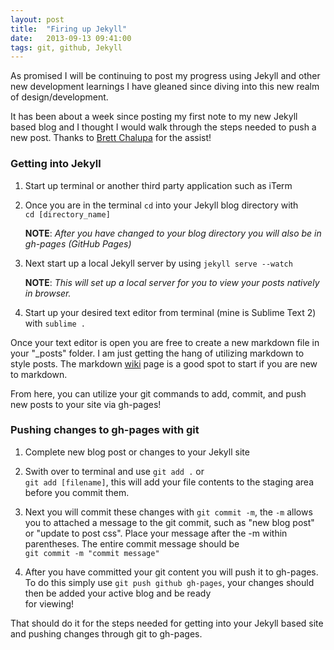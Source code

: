 ```yaml
---
layout: post
title:  "Firing up Jekyll"
date:   2013-09-13 09:41:00
tags: git, github, Jekyll
---
```


As promised I will be continuing to post my progress using Jekyll and other new development learnings I have gleaned since diving into this new realm of design/development.

It has been about a week since posting my first note to my new Jekyll based blog and I thought I would walk through the steps needed to push a new post. Thanks to [Brett Chalupa](http://brettchalupa.com) for the assist!

### Getting into Jekyll

<ol>
	<li>
		<p>Start up terminal or another third party application such as iTerm</p>
	</li>
	<li>
		<p>Once you are in the terminal <code>cd</code> into your Jekyll blog directory with<br> <code>cd [directory_name]</code></p>
		<p><strong>NOTE</strong>: <em>After you have changed to your blog directory you will also be in gh-pages (GitHub Pages)</em></p>
	</li>
	<li>
		<p>Next start up a local Jekyll server by using <code>jekyll serve --watch</code></p>
		<p><strong>NOTE</strong>: <em>This will set up a local server for you to view your posts natively in browser.</em></p>
	</li>
	<li>
		<p>Start up your desired text editor from terminal (mine is Sublime Text 2) with <code>sublime .</code>
	</li>
</ol>

Once your text editor is open you are free to create a new markdown file in your "_posts" folder. I am just getting the hang of utilizing markdown to style posts. The markdown [wiki](http://en.wikipedia.org/wiki/Markdown) page is a good spot to start if you are new to markdown.

From here, you can utilize your git commands to add, commit, and push new posts to your site via gh-pages! 

### Pushing changes to gh-pages with git

<ol>
	<li>
		<p>Complete new blog post or changes to your Jekyll site</p>
	</li>
	<li>
		<p>Swith over to terminal and use <code>git add .</code> or<br> <code>git add [filename]</code>, this will add your file contents to the staging area before you commit them.</p>
	</li>
	<li>
		<p>Next you will commit these changes with <code>git commit -m</code>, the <code>-m</code> allows you to attached a message to the git commit, such as "new blog post" or "update to post css". Place your message after the -m within parentheses. The entire commit message should be<br><code>git commit -m "commit message"</code></p>
	</li>
	<li>
		<p>After you have committed your git content you will push it to gh-pages. To do this simply use <code>git push github gh-pages</code>, your changes should then be added your active blog and be ready <br>for viewing!</p>
	</li>
</ol>

That should do it for the steps needed for getting into your Jekyll based site and pushing changes through git to gh-pages. 








